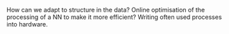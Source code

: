 How can we adapt to structure in the data?
Online optimisation of the processing of a NN to make it more efficient? Writing often used processes into hardware.
